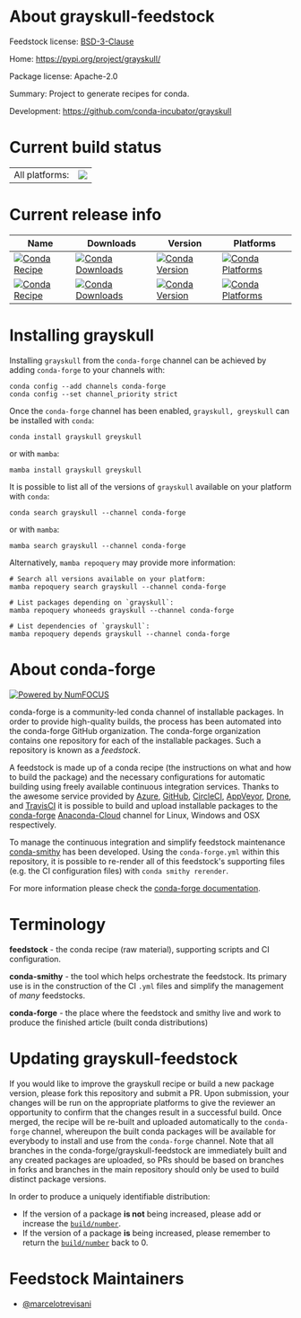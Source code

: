 About grayskull-feedstock
=========================

Feedstock license: [BSD-3-Clause](https://github.com/conda-forge/grayskull-feedstock/blob/main/LICENSE.txt)

Home: https://pypi.org/project/grayskull/

Package license: Apache-2.0

Summary: Project to generate recipes for conda.

Development: https://github.com/conda-incubator/grayskull

Current build status
====================


<table><tr><td>All platforms:</td>
    <td>
      <a href="https://dev.azure.com/conda-forge/feedstock-builds/_build/latest?definitionId=9162&branchName=main">
        <img src="https://dev.azure.com/conda-forge/feedstock-builds/_apis/build/status/grayskull-feedstock?branchName=main">
      </a>
    </td>
  </tr>
</table>

Current release info
====================

| Name | Downloads | Version | Platforms |
| --- | --- | --- | --- |
| [![Conda Recipe](https://img.shields.io/badge/recipe-grayskull-green.svg)](https://anaconda.org/conda-forge/grayskull) | [![Conda Downloads](https://img.shields.io/conda/dn/conda-forge/grayskull.svg)](https://anaconda.org/conda-forge/grayskull) | [![Conda Version](https://img.shields.io/conda/vn/conda-forge/grayskull.svg)](https://anaconda.org/conda-forge/grayskull) | [![Conda Platforms](https://img.shields.io/conda/pn/conda-forge/grayskull.svg)](https://anaconda.org/conda-forge/grayskull) |
| [![Conda Recipe](https://img.shields.io/badge/recipe-greyskull-green.svg)](https://anaconda.org/conda-forge/greyskull) | [![Conda Downloads](https://img.shields.io/conda/dn/conda-forge/greyskull.svg)](https://anaconda.org/conda-forge/greyskull) | [![Conda Version](https://img.shields.io/conda/vn/conda-forge/greyskull.svg)](https://anaconda.org/conda-forge/greyskull) | [![Conda Platforms](https://img.shields.io/conda/pn/conda-forge/greyskull.svg)](https://anaconda.org/conda-forge/greyskull) |

Installing grayskull
====================

Installing `grayskull` from the `conda-forge` channel can be achieved by adding `conda-forge` to your channels with:

```
conda config --add channels conda-forge
conda config --set channel_priority strict
```

Once the `conda-forge` channel has been enabled, `grayskull, greyskull` can be installed with `conda`:

```
conda install grayskull greyskull
```

or with `mamba`:

```
mamba install grayskull greyskull
```

It is possible to list all of the versions of `grayskull` available on your platform with `conda`:

```
conda search grayskull --channel conda-forge
```

or with `mamba`:

```
mamba search grayskull --channel conda-forge
```

Alternatively, `mamba repoquery` may provide more information:

```
# Search all versions available on your platform:
mamba repoquery search grayskull --channel conda-forge

# List packages depending on `grayskull`:
mamba repoquery whoneeds grayskull --channel conda-forge

# List dependencies of `grayskull`:
mamba repoquery depends grayskull --channel conda-forge
```


About conda-forge
=================

[![Powered by
NumFOCUS](https://img.shields.io/badge/powered%20by-NumFOCUS-orange.svg?style=flat&colorA=E1523D&colorB=007D8A)](https://numfocus.org)

conda-forge is a community-led conda channel of installable packages.
In order to provide high-quality builds, the process has been automated into the
conda-forge GitHub organization. The conda-forge organization contains one repository
for each of the installable packages. Such a repository is known as a *feedstock*.

A feedstock is made up of a conda recipe (the instructions on what and how to build
the package) and the necessary configurations for automatic building using freely
available continuous integration services. Thanks to the awesome service provided by
[Azure](https://azure.microsoft.com/en-us/services/devops/), [GitHub](https://github.com/),
[CircleCI](https://circleci.com/), [AppVeyor](https://www.appveyor.com/),
[Drone](https://cloud.drone.io/welcome), and [TravisCI](https://travis-ci.com/)
it is possible to build and upload installable packages to the
[conda-forge](https://anaconda.org/conda-forge) [Anaconda-Cloud](https://anaconda.org/)
channel for Linux, Windows and OSX respectively.

To manage the continuous integration and simplify feedstock maintenance
[conda-smithy](https://github.com/conda-forge/conda-smithy) has been developed.
Using the ``conda-forge.yml`` within this repository, it is possible to re-render all of
this feedstock's supporting files (e.g. the CI configuration files) with ``conda smithy rerender``.

For more information please check the [conda-forge documentation](https://conda-forge.org/docs/).

Terminology
===========

**feedstock** - the conda recipe (raw material), supporting scripts and CI configuration.

**conda-smithy** - the tool which helps orchestrate the feedstock.
                   Its primary use is in the construction of the CI ``.yml`` files
                   and simplify the management of *many* feedstocks.

**conda-forge** - the place where the feedstock and smithy live and work to
                  produce the finished article (built conda distributions)


Updating grayskull-feedstock
============================

If you would like to improve the grayskull recipe or build a new
package version, please fork this repository and submit a PR. Upon submission,
your changes will be run on the appropriate platforms to give the reviewer an
opportunity to confirm that the changes result in a successful build. Once
merged, the recipe will be re-built and uploaded automatically to the
`conda-forge` channel, whereupon the built conda packages will be available for
everybody to install and use from the `conda-forge` channel.
Note that all branches in the conda-forge/grayskull-feedstock are
immediately built and any created packages are uploaded, so PRs should be based
on branches in forks and branches in the main repository should only be used to
build distinct package versions.

In order to produce a uniquely identifiable distribution:
 * If the version of a package **is not** being increased, please add or increase
   the [``build/number``](https://docs.conda.io/projects/conda-build/en/latest/resources/define-metadata.html#build-number-and-string).
 * If the version of a package **is** being increased, please remember to return
   the [``build/number``](https://docs.conda.io/projects/conda-build/en/latest/resources/define-metadata.html#build-number-and-string)
   back to 0.

Feedstock Maintainers
=====================

* [@marcelotrevisani](https://github.com/marcelotrevisani/)

